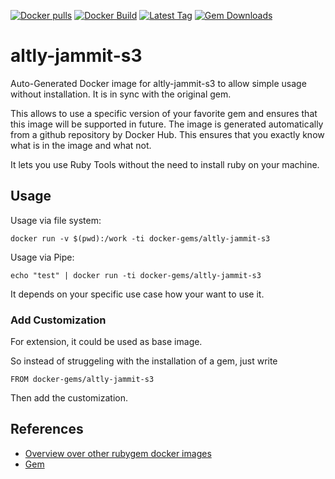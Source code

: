 [![Docker pulls](https://img.shields.io/docker/pulls/rubygem/altly-jammit-s3.svg)](https://hub.docker.com/r/rubygem/altly-jammit-s3/)
[![Docker Build](https://img.shields.io/docker/automated/rubygem/altly-jammit-s3.svg)](https://hub.docker.com/r/rubygem/altly-jammit-s3/)
[![Latest Tag](https://img.shields.io/github/tag/docker-rubygem/altly-jammit-s3.svg)](https://hub.docker.com/r/rubygem/altly-jammit-s3/)
[![Gem Downloads](https://img.shields.io/gem/dt/altly-jammit-s3.svg)](https://rubygems.org/gems/altly-jammit-s3/)
# altly-jammit-s3

Auto-Generated Docker image for altly-jammit-s3 to allow simple usage without installation.
It is in sync with the original gem.

This allows to use a specific version of your favorite gem and ensures that this image will be supported in future.
The image is generated automatically from a github repository by Docker Hub.
This ensures that you exactly know what is in the image and what not.

It lets you use Ruby Tools without the need to install ruby on your machine.

## Usage

Usage via file system:

`docker run -v $(pwd):/work -ti docker-gems/altly-jammit-s3`

Usage via Pipe:

`echo "test" | docker run -ti docker-gems/altly-jammit-s3`

It depends on your specific use case how your want to use it.

### Add Customization

For extension, it could be used as base image.

So instead of struggeling with the installation of a gem, just write

`FROM docker-gems/altly-jammit-s3`

Then add the customization.

## References

 - [Overview over other rubygem docker images](https://github.com/thinkbot/docker-rubygem)
 - [Gem](https://rubygems.org/gems/altly-jammit-s3/)
